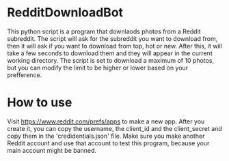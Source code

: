 # RedditDownloadBot
  This python script is a program that downlaods photos from a Reddit subreddit. The script will ask for the subreddit you want to 
download from, then it will ask if you want to download from top, hot or new. After this, it will take a few seconds to download them and they will appear in the 
current working directory. The script is set to download a maximum of 10 photos, but you can modify the limit to be higher or lower based on your
prefference.

# How to use
   Visit https://www.reddit.com/prefs/apps to make a new app. After you create it, you can copy the username, the client_id and the client_secret and
copy them in the 'credidentials.json' file. Make sure you make another Reddit account and use that account to test this program, because your main account might be banned.
